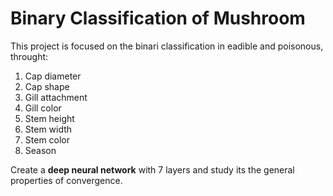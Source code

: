 # Binary Classification of Mushroom

This project is focused on the binari classification in eadible and poisonous, throught:

1. Cap diameter
2. Cap shape
3. Gill attachment
4. Gill color
5. Stem height
6. Stem width
7. Stem color
8. Season

Create a __deep neural network__ with 7 layers and study its the general properties of convergence.
